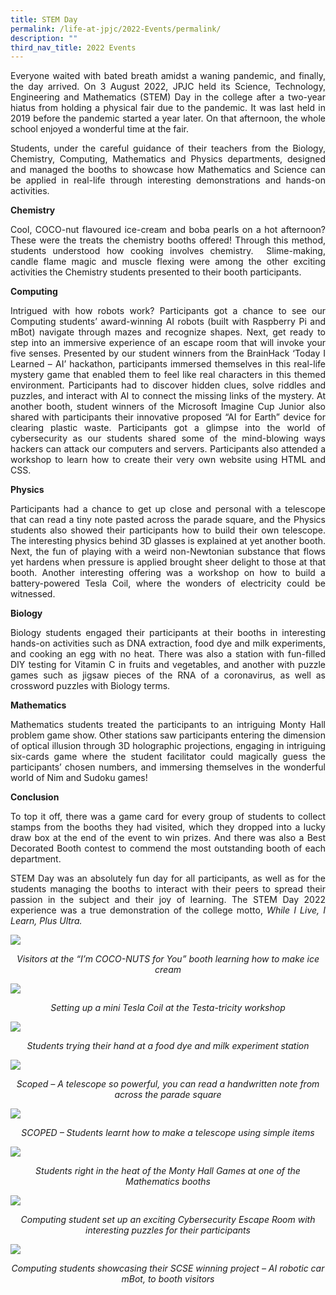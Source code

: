 ```yaml
---
title: STEM Day
permalink: /life-at-jpjc/2022-Events/permalink/
description: ""
third_nav_title: 2022 Events
---
```

<div align=justify>
	
Everyone waited with bated breath amidst a waning pandemic, and finally, the day arrived. On 3 August 2022, JPJC held its Science, Technology, Engineering and Mathematics (STEM) Day in the college after a two-year hiatus from holding a physical fair due to the pandemic. It was last held in 2019 before the pandemic started a year later. On that afternoon, the whole school enjoyed a wonderful time at the fair.

Students, under the careful guidance of their teachers from the Biology, Chemistry, Computing, Mathematics and Physics departments, designed and managed the booths to showcase how Mathematics and Science can be applied in real-life through interesting demonstrations and hands-on activities.

**Chemistry**

Cool, COCO-nut flavoured ice-cream and boba pearls on a hot afternoon? These were the treats the chemistry booths offered! Through this method, students understood how cooking involves chemistry.  Slime-making, candle flame magic and muscle flexing were among the other exciting activities the Chemistry students presented to their booth participants.

**Computing**

Intrigued with how robots work? Participants got a chance to see our Computing students’ award-winning AI robots (built with Raspberry Pi and mBot) navigate through mazes and recognize shapes. Next, get ready to step into an immersive experience of an escape room that will invoke your five senses. Presented by our student winners from the BrainHack ‘Today I Learned – AI’ hackathon, participants immersed themselves in this real-life mystery game that enabled them to feel like real characters in this themed environment. Participants had to discover hidden clues, solve riddles and puzzles, and interact with AI to connect the missing links of the mystery. At another booth, student winners of the Microsoft Imagine Cup Junior also shared with participants their innovative proposed “AI for Earth” device for clearing plastic waste. Participants got a glimpse into the world of cybersecurity as our students shared some of the mind-blowing ways hackers can attack our computers and servers. Participants also attended a workshop to learn how to create their very own website using HTML and CSS.

**Physics**

Participants had a chance to get up close and personal with a telescope that can read a tiny note pasted across the parade square, and the Physics students also showed their participants how to build their own telescope. The interesting physics behind 3D glasses is explained at yet another booth. Next, the fun of playing with a weird non-Newtonian substance that flows yet hardens when pressure is applied brought sheer delight to those at that booth. Another interesting offering was a workshop on how to build a battery-powered Tesla Coil, where the wonders of electricity could be witnessed.

**Biology**

Biology students engaged their participants at their booths in interesting hands-on activities such as DNA extraction, food dye and milk experiments, and cooking an egg with no heat. There was also a station with fun-filled DIY testing for Vitamin C in fruits and vegetables, and another with puzzle games such as jigsaw pieces of the RNA of a coronavirus, as well as crossword puzzles with Biology terms.

**Mathematics**

Mathematics students treated the participants to an intriguing Monty Hall problem game show. Other stations saw participants entering the dimension of optical illusion through 3D holographic projections, engaging in intriguing six-cards game where the student facilitator could magically guess the participants’ chosen numbers, and immersing themselves in the wonderful world of Nim and Sudoku games!

**Conclusion**

To top it off, there was a game card for every group of students to collect stamps from the booths they had visited, which they dropped into a lucky draw box at the end of the event to win prizes. And there was also a Best Decorated Booth contest to commend the most outstanding booth of each department.

STEM Day was an absolutely fun day for all participants, as well as for the students managing the booths to interact with their peers to spread their passion in the subject and their joy of learning. The STEM Day 2022 experience was a true demonstration of the college motto, _While I Live, I Learn,_ _Plus Ultra._
</div>

![](/images/Life%20@%20JPJC/2022%20Events/STEM%20day/1%20Visitors%20at%20the%20“I’m%20COCO-NUTS%20for%20You”%20booth%20learning%20how%20to%20make%20ice%20cream.jpg)<figcaption align=center><em>Visitors at the “I’m COCO-NUTS for You” booth learning how to make ice cream</em></figcaption> 


![](/images/Life%20@%20JPJC/2022%20Events/STEM%20day/2%20Setting%20up%20a%20mini%20Tesla%20Coil%20at%20the%20Testa-tricity%20workshop.jpg)
<figcaption align=center><em>Setting up a mini Tesla Coil at the Testa-tricity workshop</em></figcaption> 

![](/images/Life%20@%20JPJC/2022%20Events/STEM%20day/3%20Students%20trying%20their%20hand%20at%20a%20food%20dye%20and%20milk%20experiment%20station.jpg)<figcaption align=center><em>Students trying their hand at a food dye and milk experiment station</em></figcaption> 


![](/images/Life%20@%20JPJC/2022%20Events/STEM%20day/4%20see%20original.jpg)<figcaption align=center><em>Scoped – A telescope so powerful, you can read a handwritten note from across the parade square</em></figcaption> 

![](/images/Life%20@%20JPJC/2022%20Events/STEM%20day/5%20SCOPED%20–%20Students%20learnt%20how%20to%20make%20a%20telescope%20using%20simple%20items.jpg)<figcaption align=center><em>SCOPED – Students learnt how to make a telescope using simple items</em></figcaption> 


![](/images/Life%20@%20JPJC/2022%20Events/STEM%20day/6%20Students%20right%20in%20the%20heat%20of%20the%20Monty%20Hall%20Games%20at%20one%20of%20the%20Mathematics%20booths.jpg)<figcaption align=center><em>Students right in the heat of the Monty Hall Games at one of the Mathematics booths</em></figcaption> 


![](/images/Life%20@%20JPJC/2022%20Events/STEM%20day/7%20See%20original.jpg)<figcaption align=center><em>Computing student set up an exciting Cybersecurity Escape Room with interesting puzzles for their participants</em></figcaption> 


![](/images/Life%20@%20JPJC/2022%20Events/STEM%20day/8%20see%20original.jpg)<figcaption align=center><em>Computing students showcasing their SCSE winning project – AI robotic car mBot, to booth visitors</em></figcaption> 

